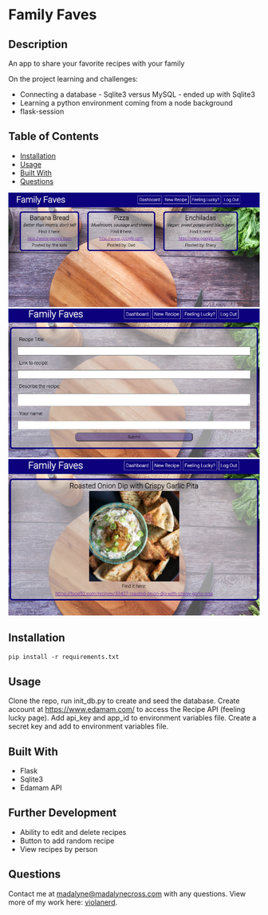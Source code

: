   # Family Faves

  ## Description 
  An app to share your favorite recipes with your family

  On the project learning and challenges:
  * Connecting a database - Sqlite3 versus MySQL - ended up with Sqlite3
  * Learning a python environment coming from a node background
  * flask-session
  
  ## Table of Contents
  * [Installation](#installation)
  * [Usage](#usage)
  * [Built With](#buitl-with)
  * [Questions](#questions)
  
  ![Dashboard](./assets/dashboard.png)
  ![Create a new Recipe](./assets/new-recipe.png)
  ![Get a random Recipe](./assets/feeling-lucky.png)

  ## Installation
  ~~~
  pip install -r requirements.txt
  ~~~
  ## Usage

  Clone the repo, run init_db.py to create and seed the database. 
  Create account at https://www.edamam.com/ to access the Recipe API (feeling lucky page).
  Add api_key and app_id to environment variables file.
  Create a secret key and add to environment variables file.

  ## Built With
  
  * Flask
  * Sqlite3
  * Edamam API

  ## Further Development
  * Ability to edit and delete recipes
  * Button to add random recipe
  * View recipes by person
  
  ## Questions

  Contact me at madalyne@madalynecross.com with any questions. View more of my work here: [violanerd](https://github.com/violanerd).